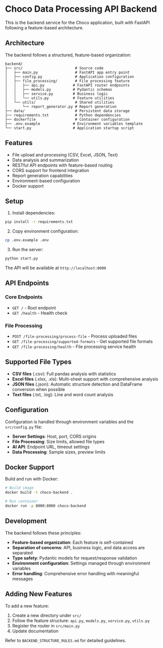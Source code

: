 # Choco Data Processing API Backend

This is the backend service for the Choco application, built with FastAPI following a feature-based architecture.

## Architecture

The backend follows a structured, feature-based organization:

```
backend/
├── src/                        # Source code
│   ├── main.py                 # FastAPI app entry point
│   ├── config.py               # Application configuration
│   ├── file_processing/        # File processing feature
│   │   ├── api.py             # FastAPI router endpoints
│   │   ├── models.py          # Pydantic schemas
│   │   ├── service.py         # Business logic
│   │   └── utils.py           # Feature utilities
│   └── utils/                  # Shared utilities
│       └── report_generator.py # Report generation
├── data/                       # Persistent data storage
├── requirements.txt            # Python dependencies
├── dockerfile                  # Container configuration
├── .env.example               # Environment variables template
└── start.py                   # Application startup script
```

## Features

- File upload and processing (CSV, Excel, JSON, Text)
- Data analysis and summarization
- RESTful API endpoints with feature-based routing
- CORS support for frontend integration
- Report generation capabilities
- Environment-based configuration
- Docker support

## Setup

1. Install dependencies:
```bash
pip install -r requirements.txt
```

2. Copy environment configuration:
```bash
cp .env.example .env
```

3. Run the server:
```bash
python start.py
```

The API will be available at `http://localhost:8000`

## API Endpoints

### Core Endpoints
- `GET /` - Root endpoint
- `GET /health` - Health check

### File Processing
- `POST /file-processing/process-file` - Process uploaded files
- `GET /file-processing/supported-formats` - Get supported file formats
- `GET /file-processing/health` - File processing service health

## Supported File Types

- **CSV files** (.csv): Full pandas analysis with statistics
- **Excel files** (.xlsx, .xls): Multi-sheet support with comprehensive analysis
- **JSON files** (.json): Automatic structure detection and DataFrame conversion when possible
- **Text files** (.txt, .log): Line and word count analysis

## Configuration

Configuration is handled through environment variables and the `src/config.py` file:

- **Server Settings**: Host, port, CORS origins
- **File Processing**: Size limits, allowed file types
- **AI API**: Endpoint URL, timeout settings
- **Data Processing**: Sample sizes, preview limits

## Docker Support

Build and run with Docker:

```bash
# Build image
docker build -t choco-backend .

# Run container
docker run -p 8000:8000 choco-backend
```

## Development

The backend follows these principles:

- **Feature-based organization**: Each feature is self-contained
- **Separation of concerns**: API, business logic, and data access are separated
- **Type safety**: Pydantic models for request/response validation
- **Environment configuration**: Settings managed through environment variables
- **Error handling**: Comprehensive error handling with meaningful messages

## Adding New Features

To add a new feature:

1. Create a new directory under `src/`
2. Follow the feature structure: `api.py`, `models.py`, `service.py`, `utils.py`
3. Register the router in `src/main.py`
4. Update documentation

Refer to `BACKEND_STRUCTURE_RULES.md` for detailed guidelines.
